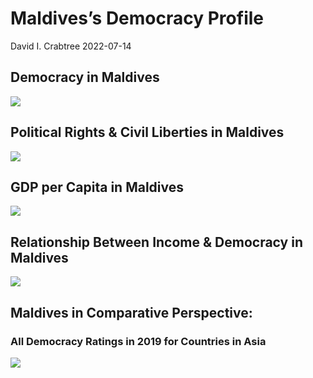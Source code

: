 Maldives’s Democracy Profile
================
David I. Crabtree
2022-07-14

## Democracy in Maldives

![](C:\Users\David\Desktop\PROGRA~1\FILESA~1\DEMOCR~1\reports\MALDIV~1/figure-gfm/Demscore-1.png)<!-- -->

## Political Rights & Civil Liberties in Maldives

![](C:\Users\David\Desktop\PROGRA~1\FILESA~1\DEMOCR~1\reports\MALDIV~1/figure-gfm/Political%20Rights%20&%20Civil%20Libs-1.png)<!-- -->

## GDP per Capita in Maldives

![](C:\Users\David\Desktop\PROGRA~1\FILESA~1\DEMOCR~1\reports\MALDIV~1/figure-gfm/GDP%20per%20Capita-1.png)<!-- -->

## Relationship Between Income & Democracy in Maldives

![](C:\Users\David\Desktop\PROGRA~1\FILESA~1\DEMOCR~1\reports\MALDIV~1/figure-gfm/Income%20&%20Dem-1.png)<!-- -->

## Maldives in Comparative Perspective:

### All Democracy Ratings in 2019 for Countries in Asia

![](C:\Users\David\Desktop\PROGRA~1\FILESA~1\DEMOCR~1\reports\MALDIV~1/figure-gfm/Democracy%20in%20Comparative%20Perspective-1.png)<!-- -->
